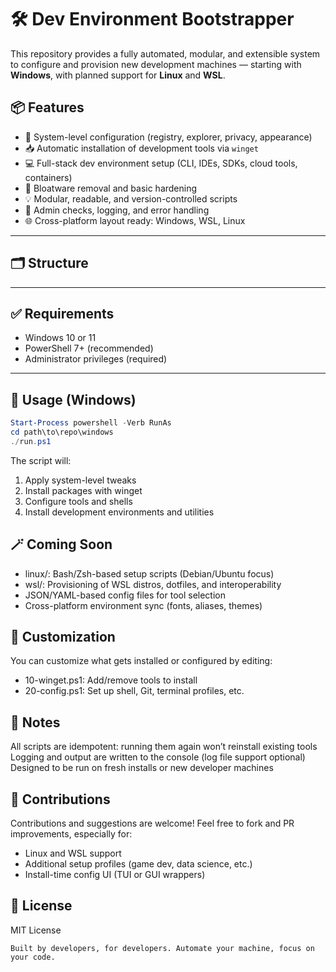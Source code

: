# 🛠️ Dev Environment Bootstrapper

This repository provides a fully automated, modular, and extensible system to configure and provision new development machines — starting with **Windows**, with planned support for **Linux** and **WSL**.

## 📦 Features

- 🔧 System-level configuration (registry, explorer, privacy, appearance)
- 📥 Automatic installation of development tools via `winget`
- 💻 Full-stack dev environment setup (CLI, IDEs, SDKs, cloud tools, containers)
- 🧹 Bloatware removal and basic hardening
- 💡 Modular, readable, and version-controlled scripts
- 🧪 Admin checks, logging, and error handling
- 🌐 Cross-platform layout ready: Windows, WSL, Linux

---

## 🗂️ Structure


---

## ✅ Requirements

- Windows 10 or 11
- PowerShell 7+ (recommended)
- Administrator privileges (required)

---

## 🚀 Usage (Windows)

```powershell
Start-Process powershell -Verb RunAs
cd path\to\repo\windows
./run.ps1
```

The script will:

1. Apply system-level tweaks
2. Install packages with winget
3. Configure tools and shells
4. Install development environments and utilities

## 🪄 Coming Soon

- linux/: Bash/Zsh-based setup scripts (Debian/Ubuntu focus)
- wsl/: Provisioning of WSL distros, dotfiles, and interoperability
- JSON/YAML-based config files for tool selection
- Cross-platform environment sync (fonts, aliases, themes)

## 📁 Customization

You can customize what gets installed or configured by editing:

- 10-winget.ps1: Add/remove tools to install
- 20-config.ps1: Set up shell, Git, terminal profiles, etc.

## 🧪 Notes

All scripts are idempotent: running them again won’t reinstall existing tools
Logging and output are written to the console (log file support optional)
Designed to be run on fresh installs or new developer machines

## 🧠 Contributions

Contributions and suggestions are welcome! Feel free to fork and PR improvements, especially for:

- Linux and WSL support
- Additional setup profiles (game dev, data science, etc.)
- Install-time config UI (TUI or GUI wrappers)

## 📜 License

MIT License

```git
Built by developers, for developers. Automate your machine, focus on your code.
```
